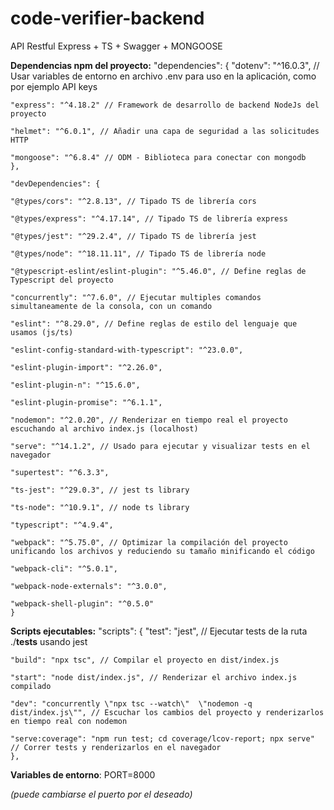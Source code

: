 # code-verifier-backend

API Restful Express + TS + Swagger + MONGOOSE

**Dependencias npm del proyecto:**
"dependencies": {
"dotenv": "^16.0.3", // Usar variables de entorno en archivo .env para uso en la aplicación, como por ejemplo API keys

    "express": "^4.18.2" // Framework de desarrollo de backend NodeJs del proyecto

    "helmet": "^6.0.1", // Añadir una capa de seguridad a las solicitudes HTTP

    "mongoose": "^6.8.4" // ODM - Biblioteca para conectar con mongodb
    },

    "devDependencies": {

    "@types/cors": "^2.8.13", // Tipado TS de librería cors

    "@types/express": "^4.17.14", // Tipado TS de librería express

    "@types/jest": "^29.2.4", // Tipado TS de librería jest

    "@types/node": "^18.11.11", // Tipado TS de librería node

    "@typescript-eslint/eslint-plugin": "^5.46.0", // Define reglas de Typescript del proyecto

    "concurrently": "^7.6.0", // Ejecutar multiples comandos simultaneamente de la consola, con un comando

    "eslint": "^8.29.0", // Define reglas de estilo del lenguaje que usamos (js/ts)

    "eslint-config-standard-with-typescript": "^23.0.0",

    "eslint-plugin-import": "^2.26.0",

    "eslint-plugin-n": "^15.6.0",

    "eslint-plugin-promise": "^6.1.1",

    "nodemon": "^2.0.20", // Renderizar en tiempo real el proyecto escuchando al archivo index.js (localhost)

    "serve": "^14.1.2", // Usado para ejecutar y visualizar tests en el navegador

    "supertest": "^6.3.3",

    "ts-jest": "^29.0.3", // jest ts library

    "ts-node": "^10.9.1", // node ts library

    "typescript": "^4.9.4",

    "webpack": "^5.75.0", // Optimizar la compilación del proyecto unificando los archivos y reduciendo su tamaño minificando el código

    "webpack-cli": "^5.0.1",

    "webpack-node-externals": "^3.0.0",

    "webpack-shell-plugin": "^0.5.0"
    }

**Scripts ejecutables:**
"scripts": {
"test": "jest", // Ejecutar tests de la ruta ./**tests** usando jest

    "build": "npx tsc", // Compilar el proyecto en dist/index.js

    "start": "node dist/index.js", // Renderizar el archivo index.js compilado

    "dev": "concurrently \"npx tsc --watch\"  \"nodemon -q dist/index.js\"", // Escuchar los cambios del proyecto y renderizarlos en tiempo real con nodemon

    "serve:coverage": "npm run test; cd coverage/lcov-report; npx serve" // Correr tests y renderizarlos en el navegador
    },

**Variables de entorno**:
PORT=8000

_(puede cambiarse el puerto por el deseado)_
